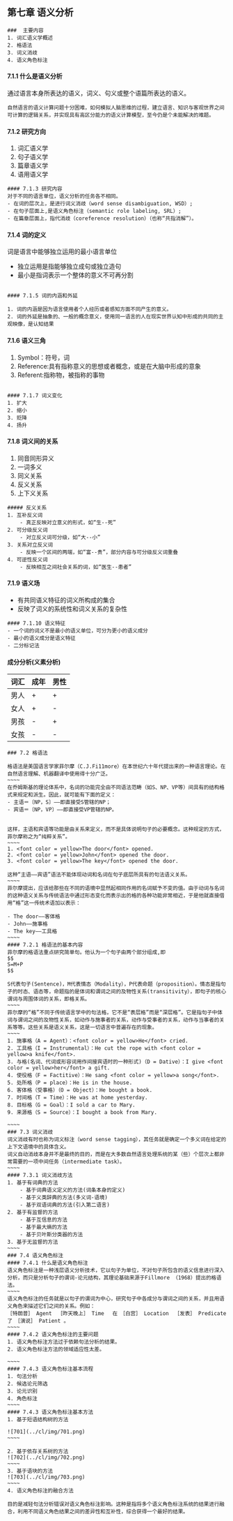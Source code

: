 ## 第七章 语义分析
~~~~
###  主要内容
1. 词汇语义学概述
2. 格语法
3. 词义消歧
4. 语义角色标注

~~~~

#### 7.1.1 什么是语义分析
通过语言本身所表达的语义，词义、句义或整个语篇所表达的语义。
~~~~
自然语言的语义计算问题十分困难，如何模拟人脑思维的过程，建立语言、知识与客观世界之间可计算的逻辑关系，并实现具有高区分能力的语义计算模型，至今仍是个未能解决的难题。
~~~~

#### 7.1.2 研究方向
1. 词汇语义学
2. 句子语义学
3. 篇章语义学
4. 语用语义学
~~~~
#### 7.1.3 研究内容
对于不同的语言单位，语义分析的任务各不相同。  
- 在词的层次上，是进行词义消歧（word sense disambiguation, WSD）;  
- 在句子层面上,是语义角色标注（semantic role labeling, SRL）;  
- 在篇章层面上，指代消歧（coreference resolution）（也称“共指消解”）。
~~~~

#### 7.1.4 词的定义
词是语言中能够独立运用的最小语言单位

- 独立运用是指能够独立成句或独立造句
- 最小是指词表示一个整体的意义不可再分割
~~~~

#### 7.1.5 词的内涵和外延

1. 词的内涵是因为语言使用者个人经历或者感知方面不同产生的意义。
2. 词的外延是抽象的、一般的概念意义，使用同一语言的人在现实世界认知中形成的共同的主观映像，是认知结果

~~~~
#### 7.1.6 语义三角
1. Symbol：符号，词
2. Reference:具有指称意义的思想或者概念，或是在大脑中形成的意象
3. Referent:指称物，被指称的事物
~~~~

#### 7.1.7 词义变化
1. 扩大
2. 缩小
3. 贬降
4. 扬升
~~~~
#### 7.1.8 词义间的关系
1. 同音同形异义
2. 一词多义
3. 同义关系
4. 反义关系
5. 上下义关系
~~~~
##### 反义关系
1. 互补反义词
	- 真正反映对立意义的形式，如“生--死”
2. 可分级反义词
	- 对立反义词可分级，如“大--小”
3. 关系对立反义词
	- 反映一个区间的两端，如“富--贵”，部分内容与可分级反义词重叠
4. 可逆性反义词
	- 反映相互之间社会关系的词，如“医生--患者”
~~~~
#### 7.1.9 语义场
- 有共同语义特征的词义所构成的集合
- 反映了词义的系统性和词义关系的复杂性
~~~~
#### 7.1.10 语义特征
- 一个词的词义不是最小的语义单位，可分为更小的语义成分
- 最小的语义成分是语义特征
- 二分标记法
~~~~
#### 成分分析(义素分析)

|  词汇   | 成年  |男性  |
|  ----  | ----  |----  |
| 男人  | + | +  |
| 女人  | + | -  |
| 男孩  | - | +  |
| 女孩  | - | -  |
~~~~~
### 7.2 格语法

格语法是美国语言学家菲尔摩（C.J.Fi11more）在本世纪六十年代提出来的一种语言理论。在自然语言理解、机器翻译中使用得十分广泛。
~~~~
在乔姆斯基的理论体系中，名词的功能完全由不同语法范畴（如S、NP、VP等）间具有的结构格式来规定和派生。因此，就可能有下面的定义：
- 主语＝〔NP，S〕——即直接受S管辖的NP；
- 宾语＝〔NP，VP〕——即直接受VP管辖的NP。


这样，主语和宾语等功能是由关系来定义，而不是具体说明句子的必要概念。这种规定的方式，菲尔摩称之为“纯粹关系”。
~~~~
1. <font color = yellow>The door</font> opened.
2. <font color = yellow>John</font> opened the door.
3. <font color = yellow>The key</font> opened the door.

这种“主语——宾语”语法不能体现动词和名词在句子底层所具有的句法语义关系。
~~~~
菲尔摩提出，应该给那些在不同的语境中显然起相同作用的名词赋予不变的值。由于动词与名词的这种语义关系与传统语法中通过形态变化而表示出的格的各种功能非常相近，于是他就直接借用“格”这一传统术语加以表示：

- The door——客体格
- John——施事格
- The key——工具格
~~~~
#### 7.2.1 格语法的基本内容
菲尔摩的格语法重点研究简单句。他认为一个句子由两个部分组成,即  
$$
S=M+P
$$  

S代表句子(Sentence)，M代表情态（Modality），P代表命题（proposition）。情态是指句子的时态、语态等，命题指的是体词和谓词之间的及物性关系(transitivity），即句子的核心谓词与周围体词的关系，即格关系。
~~~~
菲尔摩的“格”不同于传统语言学中的句法格，它不是“表层格”而是“深层格”。它是指句子中体词与谓词之间的及物性关系，如动作与施事者的关系，动作与受事者的关系，动作与当事者的关系等等。这些关系是语义关系，这是一切语言中普遍存在的现象。
~~~~
1. 施事格（A = Agent）：<font color = yellow>He</font> cried.
2. 工具格（I = Instrumental）：He cut the rope with <font color = yellow>a knife</font>.
3. 与格(名词、代词或形容词用作间接宾语时的一种形式)（D = Dative）：I give <font color = yellow>her</font> a gift.
4. 使役格（F = Factitive）：He sang <font color = yellow>a song</font>.
5. 处所格（P = place）：He is in the house.
6. 客体格（受事格）（O = Object）：He bought a book.
7. 时间格（T = Time）：He was at home yesterday.
8. 目标格（G = Goal）：I sold a car to Mary.
9. 来源格（S = Source）：I bought a book from Mary.

~~~~
### 7.3 词义消歧
词义消歧有时也称为词义标注（word sense tagging），其任务就是确定一个多义词在给定的上下文语境中的具体含义。  
词义自动消歧本身并不是最终的目的，而是在大多数自然语言处理系统的某（些）个层次上都非常需要的一项中间任务（intermediate task）。
~~~~
#### 7.3.1 词义消歧方法
1. 基于有词典的方法
	- 基于词典语义定义的方法(词条本身的定义)
	- 基于义类辞典的方法(多义词-语境)
	- 基于双语词典的方法(引入第二语言)
2. 基于有监督的方法
	- 基于互信息的方法
	- 基于最大熵的方法
	- 基于贝叶斯分类器的方法 
3. 基于无监督的方法
~~~~
### 7.4 语义角色标注
#### 7.4.1 什么是语义角色标注
语义角色标注是一种浅层语义分析技术，它以句子为单位，不对句子所包含的语义信息进行深入分析，而只是分析句子的谓词-论元结构，其理论基础来源于Fillmore （1968）提出的格语法。
~~~~
语义角色标注的任务就是以句子的谓词为中心，研究句子中各成分与谓词之间的关系，并且用语义角色来描述它们之间的关系。例如：  
［特朗普］ Agent 　［昨天晚上］ Time 　在　［白宫］ Location 　［发表］ Predicate 　了　［演说］ Patient 。
~~~~
#### 7.4.2 语义角色标注的主要问题
1. 语义角色标注方法过于依赖句法分析的结果。
2. 语义角色标注方法的领域适应性太差。

~~~~
#### 7.4.3 语义角色标注基本流程
1. 句法分析
2. 候选论元筛选
3. 论元识别
4. 角色标注
~~~~
#### 7.4.3 语义角色标注基本方法
1. 基于短语结构树的方法

![701](../cl/img/701.png)
~~~~

2. 基于依存关系树的方法
![702](../cl/img/702.png)
~~~~
3. 基于语块的方法
![703](../cl/img/703.png)
~~~~
4. 语义角色标注的融合方法

目的是减轻句法分析错误对语义角色标注影响。这种是指将多个语义角色标注系统的结果进行融合，利用不同语义角色结果之间的差异性和互补性，综合获得一个最好的结果。
